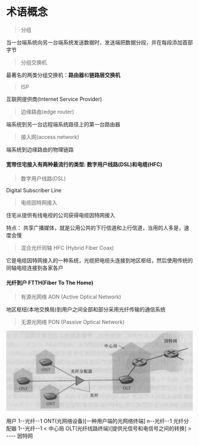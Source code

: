 # 术语概念

> 分组 

当一台端系统向另一台端系统发送数据时，发送端把数据分段，并在每段添加首部字节

> 分组交换机

最著名的两类分组交换机：**路由器**和**链路层交换机**

> ISP

互联网提供商(Internet Service Provider)

> 边缘路由(edge router)

端系统到另一台远程端系统路径上的第一台路由器

> 接入网(access network)

端系统到边缘路由的物理链路

#### 宽带住宅接入有两种最流行的类型: 数字用户线路(DSL)和电缆(HFC)

> 数字用户线路(DSL)

Digital Subscriber Line

> 电缆因特网接入

住宅从提供有线电视的公司获得电缆因特网接入

特点：
    共享广播媒体，就是公用公共的下行信道和上行信道，当用的人多是，速度会慢

> 混合光纤同轴 HFC (Hybrid Fiber Coax)

它是电缆因特网接入的一种系统，光缆把电缆头连接到地区枢纽，然后使用传统的同轴电缆连接到各家各户



#### 光纤到户 FTTH(Fiber To The Home)

> 有源光网络 AON (Active Optical Network)

地区枢纽(本地交换局)到用户之间全部和部分采用光纤传输的通信系统

> 无源光网络 PON (Passive Optical Network)

![PON](https://github.com/modonglinaguadu/study-note/blob/master/image/network/PON.png)

用户 1--光纤--1 ONT\(光网络设备\)\[一种用户端的光网络终端\] n--光纤--1 光纤分配器  1--光纤--1 \< 中心局 OLT\(光纤线路终端\)\[提供光信号和电信号之间的转换\] \> ---- 因特网

